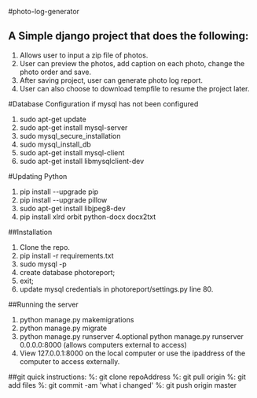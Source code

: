 #photo-log-generator
## A Simple django project that does the following:
1. Allows user to input a zip file of photos.
2. User can preview the photos, add caption on each photo, change the photo order and save.
3. After saving project, user can generate photo log report.
4. User can also choose to download tempfile to resume the project later.

#Database Configuration if mysql has not been configured
1. sudo apt-get update
2. sudo apt-get install mysql-server
3. sudo mysql_secure_installation
4. sudo mysql_install_db
5. sudo apt-get install mysql-client
6. sudo apt-get install libmysqlclient-dev

#Updating Python 
1. pip install --upgrade pip 
2. pip install --upgrade pillow 
3. sudo apt-get install libjpeg8-dev
4. pip install xlrd orbit python-docx docx2txt

##Installation
1. Clone the repo.
2. pip install -r requirements.txt
3. sudo mysql -p
4. create database photoreport;
5. exit;
6. update mysql credentials in photoreport/settings.py line 80.

##Running the server
1. python manage.py makemigrations
2. python manage.py migrate
3. python manage.py runserver 
4.optional   python manage.py runserver 0.0.0.0:8000      (allows computers external to access) 
5. View 127.0.0.1:8000 on the local computer or use the ipaddress of the computer to access externally.

##git quick instructions:
%: git clone repoAddress 
%: git pull origin
%: git add files 
%: git commit -am 'what i changed'
%: git push origin master
